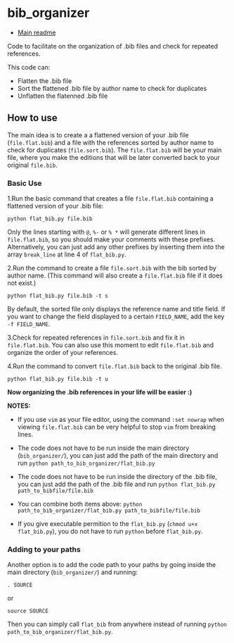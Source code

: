 # bib_organizer

* [Main readme](README.md)

Code to facilitate on the organization of .bib files and check for repeated references.

This code can:

 * Flatten the .bib file
 * Sort the flattened .bib file by author name to check for duplicates
 * Unflatten the flatenned .bib file

## How to use

The main idea is to create a a flattened version of your .bib file (`file.flat.bib`) and a file with the references sorted by author name to check for duplicates (`file.sort.bib`).
The `file.flat.bib` will be your main file,
where you make the editions that will be later converted back to your original `file.bib`.

### Basic Use

1.Run the basic command that creates a file `file.flat.bib` containing a flattened version of your .bib file:


    python flat_bib.py file.bib


Only the lines starting with `@`, `%-` or `% *` will generate different lines in `file.flat.bib`,
so you should make your comments with these prefixes.
Alternatively,
you can just add any other prefixes by inserting them into the array `break_line` at line 4 of `flat_bib.py`. 

2.Run the command to create a file `file.sort.bib` with the bib sorted by author name.
(This command will also create a `file.flat.bib` file if it does not exist.)

    python flat_bib.py file.bib -t s

By default, the sorted file only displays the reference name and title field.
If you want to change the field displayed to a certain `FIELD_NAME`, 
add the key `-f FIELD_NAME`.

3.Check for repeated references in `file.sort.bib` and fix it in `file.flat.bib`.
You can also use this moment to edit `file.flat.bib` and organize the order of your references.

4.Run the command to convert `file.flat.bib` back to the original .bib file.

    python flat_bib.py file.bib -t u

**Now organizing the .bib references in your life will be easier :)**

**NOTES:** 

* If you use `vim` as your file editor,
using the command `:set nowrap` when viewing `file.flat.bib` 
can be very helpful to stop `vim` from breaking lines.

* The code does not have to be run inside the main directory (`bib_organizer/`),
you can just add the path of the main directory and run `python path_to_bib_organizer/flat_bib.py`

* The code does not have to be run inside the directory of the .bib file,
you can just add the path of the .bib file and run `python flat_bib.py path_to_bibfile/file.bib`

* You can combine both items above: `python path_to_bib_organizer/flat_bib.py path_to_bibfile/file.bib`

* If you give executable permition to the `flat_bib.py` (`chmod u+x flat_bib.py`),
you do not have to run `python` before `flat_bib.py`.

### Adding to your paths

Another option is to add the code path to your paths by going inside the main directory (`bib_organizer/`)
and running:

    . SOURCE

or

    source SOURCE

Then you can simply call `flat_bib` from anywhere instead of running `python path_to_bib_organizer/flat_bib.py`.
